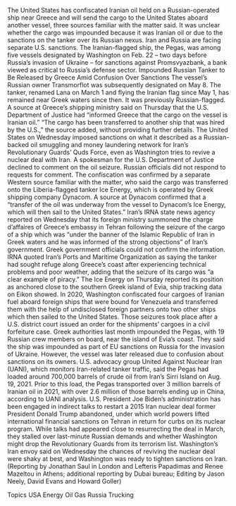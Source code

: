 The United States has confiscated Iranian oil held on a Russian-operated ship near Greece and will send the cargo to the United States aboard another vessel, three sources familiar with the matter said.
It was unclear whether the cargo was impounded because it was Iranian oil or due to the sanctions on the tanker over its Russian nexus. Iran and Russia are facing separate U.S. sanctions.
The Iranian-flagged ship, the Pegas, was among five vessels designated by Washington on Feb. 22 – two days before Russia’s invasion of Ukraine – for sanctions against Promsvyazbank, a bank viewed as critical to Russia’s defense sector.
Impounded Russian Tanker to Be Released by Greece Amid Confusion Over Sanctions
The vessel’s Russian owner Transmorflot was subsequently designated on May 8. The tanker, renamed Lana on March 1 and flying the Iranian flag since May 1, has remained near Greek waters since then. It was previously Russian-flagged.
A source at Greece’s shipping ministry said on Thursday that the U.S. Department of Justice had “informed Greece that the cargo on the vessel is Iranian oil.”
“The cargo has been transferred to another ship that was hired by the U.S.,” the source added, without providing further details.
The United States on Wednesday imposed sanctions on what it described as a Russian-backed oil smuggling and money laundering network for Iran’s Revolutionary Guards’ Quds Force, even as Washington tries to revive a nuclear deal with Iran.
A spokesman for the U.S. Department of Justice declined to comment on the oil seizure.
Russian officials did not respond to requests for comment.
The confiscation was confirmed by a separate Western source familiar with the matter, who said the cargo was transferred onto the Liberia-flagged tanker Ice Energy, which is operated by Greek shipping company Dynacom.
A source at Dynacom confirmed that a “transfer of the oil was underway from the vessel to Dynacom’s Ice Energy, which will then sail to the United States.”
Iran’s IRNA state news agency reported on Wednesday that its foreign ministry summoned the charge d’affaires of Greece’s embassy in Tehran following the seizure of the cargo of a ship which was “under the banner of the Islamic Republic of Iran in Greek waters and he was informed of the strong objections” of Iran’s government.
Greek government officials could not confirm the information.
IRNA quoted Iran’s Ports and Maritime Organization as saying the tanker had sought refuge along Greece’s coast after experiencing technical problems and poor weather, adding that the seizure of its cargo was “a clear example of piracy.”
The Ice Energy on Thursday reported its position as anchored close to the southern Greek island of Evia, ship tracking data on Eikon showed.
In 2020, Washington confiscated four cargoes of Iranian fuel aboard foreign ships that were bound for Venezuela and transferred them with the help of undisclosed foreign partners onto two other ships which then sailed to the United States.
Those seizures took place after a U.S. district court issued an order for the shipments’ cargoes in a civil forfeiture case.
Greek authorities last month impounded the Pegas, with 19 Russian crew members on board, near the island of Evia’s coast.
They said the ship was impounded as part of EU sanctions on Russia for the invasion of Ukraine. However, the vessel was later released due to confusion about sanctions on its owners.
U.S. advocacy group United Against Nuclear Iran (UANI), which monitors Iran-related tanker traffic, said the Pegas had loaded around 700,000 barrels of crude oil from Iran’s Sirri Island on Aug. 19, 2021.
Prior to this load, the Pegas transported over 3 million barrels of Iranian oil in 2021, with over 2.6 million of those barrels ending up in China, according to UANI analysis.
U.S. President Joe Biden’s administration has been engaged in indirect talks to restart a 2015 Iran nuclear deal former President Donald Trump abandoned, under which world powers lifted international financial sanctions on Tehran in return for curbs on its nuclear program.
While talks had appeared close to resurrecting the deal in March, they stalled over last-minute Russian demands and whether Washington might drop the Revolutionary Guards from its terrorism list.
Washington’s Iran envoy said on Wednesday the chances of reviving the nuclear deal were shaky at best, and Washington was ready to tighten sanctions on Iran.
(Reporting by Jonathan Saul in London and Lefteris Papadimas and Renee Mazeltou in Athens; additional reporting by Dubai bureau; Editing by Jason Neely, David Evans and Howard Goller)

Topics
USA
Energy
Oil Gas
Russia
Trucking
